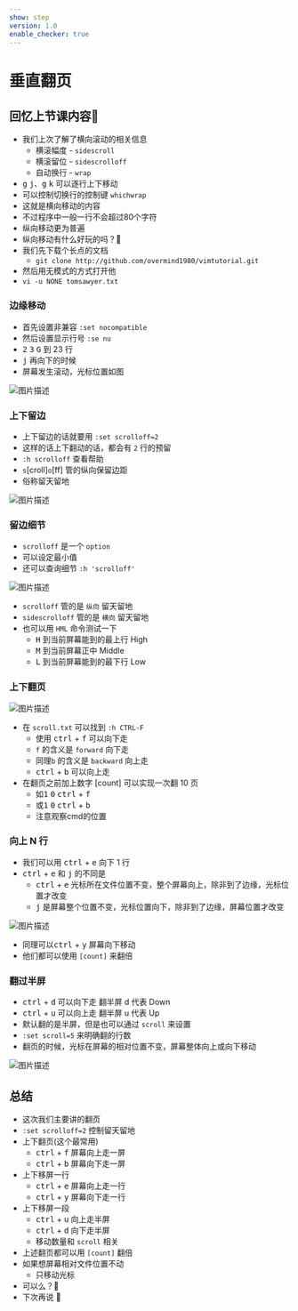```yaml
---
show: step
version: 1.0
enable_checker: true
---
```


# 垂直翻页

## 回忆上节课内容🤔

- 我们上次了解了横向滚动的相关信息
	- 横滚幅度 - `sidescroll`
	- 横滚留位 - `sidescrolloff`
	- 自动换行 - `wrap`
- <kbd>g</kbd> <kbd>j</kbd>、<kbd>g</kbd> <kbd>k</kbd> 可以逐行上下移动
- 可以控制切换行的控制键 `whichwrap`
- 这就是横向移动的内容
- 不过程序中一般一行不会超过80个字符
- 纵向移动更为普遍
- 纵向移动有什么好玩的吗？🤔
- 我们先下载个长点的文档
  - `git clone http://github.com/overmind1980/vimtutorial.git`
- 然后用无模式的方式打开他
- `vi -u NONE tomsawyer.txt`

### 边缘移动

- 首先设置非兼容 `:set nocompatible`
- 然后设置显示行号 `:se nu`
-  <kbd>2</kbd> <kbd>3</kbd> <kbd>G</kbd> 到 23 行
- <kbd>j</kbd> 再向下的时候
- 屏幕发生滚动，光标位置如图

![图片描述](https://doc.shiyanlou.com/courses/uid1190679-20201001-1601560524243)

### 上下留边

- 上下留边的话就要用 `:set scrolloff=2`
- 这样的话上下翻动的话，都会有 `2` 行的预留
- `:h scrolloff` 查看帮助
- `s`[croll]`o`[ff] 管的纵向保留边距
- 俗称留天留地

![图片描述](https://doc.shiyanlou.com/courses/uid1190679-20201001-1601560942872)

### 留边细节

- `scrolloff` 是一个 `option`
- 可以设定最小值
- 还可以查询细节 `:h 'scrolloff'`

![图片描述](https://doc.shiyanlou.com/courses/uid1190679-20210709-1625794746424)

- `scrolloff` 管的是 `纵向` 留天留地
- `sidescrolloff` 管的是 `横向` 留天留地
- 也可以用 `HML` 命令测试一下
	- <kbd>H</kbd> 到当前屏幕能到的最上行 High
	- <kbd>M</kbd> 到当前屏幕正中 Middle
	- <kbd>L</kbd> 到当前屏幕能到的最下行 Low
 
### 上下翻页

![图片描述](https://doc.shiyanlou.com/courses/uid1190679-20201002-1601631356061)

- 在 `scroll.txt` 可以找到 `:h CTRL-F`
	- 使用 <kbd>ctrl</kbd> + <kbd>f</kbd> 可以向下走
	- `f` 的含义是 `forward` 向下走
	- 同理`b` 的含义是 `backward` 向上走
	- <kbd>ctrl</kbd> + <kbd>b</kbd> 可以向上走
- 在翻页之前加上数字 [count] 可以实现一次翻 10 页
	- 如<kbd>1</kbd> <kbd>0</kbd> <kbd>ctrl</kbd> + <kbd>f</kbd>
	- 或<kbd>1</kbd> <kbd>0</kbd> <kbd>ctrl</kbd> + <kbd>b</kbd>
	- 注意观察cmd的位置

### 向上 N 行

- 我们可以用 <kbd>ctrl</kbd> + <kbd>e</kbd> 向下 1 行
- <kbd>ctrl</kbd> + <kbd>e</kbd> 和 <kbd>j</kbd> 的不同是
  - <kbd>ctrl</kbd> + <kbd>e</kbd> 光标所在文件位置不变，整个屏幕向上，除非到了边缘，光标位置才改变
  - <kbd>j</kbd> 是屏幕整个位置不变，光标位置向下，除非到了边缘，屏幕位置才改变

![图片描述](https://doc.shiyanlou.com/courses/uid1190679-20201002-1601631968782)

- 同理可以<kbd>ctrl</kbd> + <kbd>y</kbd> 屏幕向下移动
- 他们都可以使用 `[count]` 来翻倍

### 翻过半屏

- <kbd>ctrl</kbd> + <kbd>d</kbd> 可以向下走 翻半屏 d 代表 Down
- <kbd>ctrl</kbd> + <kbd>u</kbd> 可以向上走 翻半屏 u 代表 Up
- 默认翻的是半屏，但是也可以通过 `scroll` 来设置
- `:set scroll=5` 来明确翻的行数
- 翻页的时候，光标在屏幕的相对位置不变，屏幕整体向上或向下移动

![图片描述](https://doc.shiyanlou.com/courses/uid1190679-20210705-1625460669366)

## 总结

- 这次我们主要讲的翻页
- `:set scrolloff=2` 控制留天留地
- 上下翻页(这个最常用)
  - <kbd>ctrl</kbd> + <kbd>f</kbd> 屏幕向上走一屏
  - <kbd>ctrl</kbd> + <kbd>b</kbd> 屏幕向下走一屏
- 上下移屏一行
  - <kbd>ctrl</kbd> + <kbd>e</kbd> 屏幕向上走一行
  - <kbd>ctrl</kbd> + <kbd>y</kbd> 屏幕向下走一行
- 上下移屏一段
  - <kbd>ctrl</kbd> + <kbd>u</kbd> 向上走半屏
  - <kbd>ctrl</kbd> + <kbd>d</kbd> 向下走半屏
  - 移动数量和 `scroll` 相关
- 上述翻页都可以用 `[count]` 翻倍
- 如果想屏幕相对文件位置不动
	- 只移动光标
- 可以么？🤔
- 下次再说 👋
